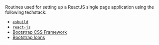 Routines used for setting up a ReactJS single page application using the following techstack:
* [`esbuild`](https://github.com/evanw/esbuild)
* [`react-js`](https://github.com/facebook/react)
* [Bootstrap CSS Framework](https://getbootstrap.com/)
* [Bootstrap Icons](https://github.com/twbs/bootstrap)